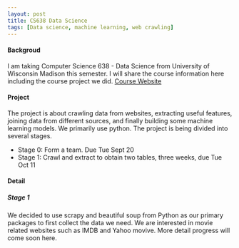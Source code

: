```yaml
---
layout: post
title: CS638 Data Science
tags: [Data science, machine learning, web crawling]
---
```


#### Backgroud
I am taking Computer Science 638 - Data Science from University of Wisconsin Madison this semester. I will share the course information here including the course project we did. [Course Website](https://sites.google.com/site/anhaidgroup/courses/cs-638-fall-2016)

#### Project
The project is about crawling data from websites, extracting useful features, joining data from different sources, and finally building some machine learning models. We primarily use python. The project is being divided into several stages.

* Stage 0: Form a team. Due Tue Sept 20
* Stage 1: Crawl and extract to obtain two tables, three weeks, due Tue Oct 11



#### Detail


##### Stage 1
We decided to use scrapy and beautiful soup from Python as our primary packages to first collect the data we need. We are interested in movie related websites such as IMDB and Yahoo movive. More detail progress will come soon here. 
